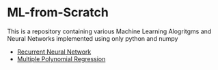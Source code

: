 # ML-from-Scratch
This is a repository containing various Machine Learning Alogritgms and Neural Networks implemented using only python and numpy

- [Recurrent Neural Network](https://github.com/Vaibhav-Sandhir/ML-from-Scratch/tree/main/RNN)
- [Multiple Polynomial Regression](https://github.com/Vaibhav-Sandhir/ML-from-Scratch/tree/main/Multiple%20Polynomial%20Regression) 